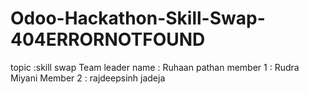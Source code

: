 # Odoo-Hackathon-Skill-Swap-404ERRORNOTFOUND
topic :skill swap
Team leader name : Ruhaan pathan
member 1 : Rudra Miyani
Member 2 : rajdeepsinh jadeja
